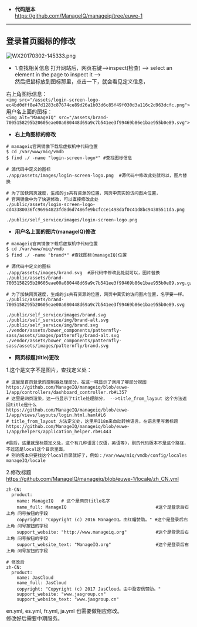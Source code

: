 * **代码版本**   
https://github.com/ManageIQ/manageiq/tree/euwe-1       
-----

## **登录首页图标的修改**   

![WX20170302-145333.png](https://bitbucket.org/repo/oE6yEX/images/450901201-WX20170302-145333.png)    

* 1.查找相关信息
打开网站后，网页右键-->inspect(检查) --> select an element in the page to inspect it -->    
然后把鼠标放到图标那里，点击一下，就会看见定义信息，

右上角图标信息：       
`<img src="/assets/login-screen-logo-ec4bd0dff8e47d1283c87674ce89d26a1b03d6c85f49f030d3a116c2d963dcfc.png">`   
用户名上面的图标：   
`<img alt="ManageIQ" src="/assets/brand-7005158295b20605eae00a080448d69a9c7b541ee3f99469b86e1bae955b0e89.svg">`         

* **右上角图标的修改**    

```
# manageiq官网镜像下载后虚拟机中代码位置
$ cd /var/www/miq/vmdb
$ find ./ -name "login-screen-logo*" #查找图标信息

# 源代码中定义的图标
./app/assets/images/login-screen-logo.png  #源代码中修改此处就可以，图片替换

# 为了加快网页速度，生成的js共有资源的位置，网页中真实的访问图片位置，
# 官网镜像中为了快速修改，可以直接修改此处
./public/assets/login-screen-logo-cd43380036fc96964823fd8d6d7486fe9bcfcce1498daf0c41d8bc94385511da.png

./public/self_service/images/login-screen-logo.png
```        

* **用户名上面的图片(manageIQ)修改**  

```
# manageiq官网镜像下载后虚拟机中代码位置
$ cd /var/www/miq/vmdb
$ find ./ -name "brand*" #查找图标(manageIQ)位置

# 源代码中定义的图标
./app/assets/images/brand.svg  #源代码中修改此处就可以，图片替换
./public/assets/brand-7005158295b20605eae00a080448d69a9c7b541ee3f99469b86e1bae955b0e89.svg.gz

# 为了加快网页速度，生成的js共有资源的位置，网页中真实的访问图片位置，名字要一样。
./public/assets/brand-7005158295b20605eae00a080448d69a9c7b541ee3f99469b86e1bae955b0e89.svg

./public/self_service/images/brand.svg
./public/self_service/img/brand-alt.svg
./public/self_service/img/brand.svg
./vendor/assets/bower_components/patternfly-sass/assets/images/patternfly/brand-alt.svg
./vendor/assets/bower_components/patternfly-sass/assets/images/patternfly/brand.svg
```     

* **网页标题(title)更改**      

1.这个是文字不是图片，查找定义处：     
```    
# 这里是首页登录的控制器处理部分，在这一喊显示了调用了哪部分视图
https://github.com/ManageIQ/manageiq/blob/euwe-1/app/controllers/dashboard_controller.rb#L357
# 这里是网页渲染，这一行显示了title处理部分， -->title_from_layout 这个方法返回title是什么
https://github.com/ManageIQ/manageiq/blob/euwe-1/app/views/layouts/login.html.haml#L6     
# title_from_layout 方法定义处，这里用I18n来自动转换语言，在语言里写着标题
https://github.com/ManageIQ/manageiq/blob/euwe-1/app/helpers/application_helper.rb#L443   

#最后，这里就是标题定义处，这个有几种语言(汉语，英语等)，别的代码版本不是这个路径，不过还是local这个目录里面，
# 别的版本只要找这个local目录就好了，例如：/var/www/miq/vmdb/config/locales
manageIQ/locale
```     

2.修改标题    
https://github.com/ManageIQ/manageiq/blob/euwe-1/locale/zh_CN.yml      
```
zh-CN:
  product:
    name: ManageIQ   # 这个是网页title名字
    name_full: ManageIQ                                  #这个是登录后右上角 问号按钮的字段
    copyright: "Copyright (c) 2016 ManageIQ。由红帽赞助。" #这个是登录后右上角 问号按钮的字段
    support_website: "http://www.manageiq.org"           #这个是登录后右上角 问号按钮的字段
    support_website_text: "ManageIQ.org"                 #这个是登录后右上角 问号按钮的字段

# 修改后
zh-CN:
  product:
    name: JasCloud
    name_full: JasCloud
    copyright: "Copyright (c) 2017 JasCloud。由中盈安信赞助。"
    support_website: "www.jasgroup.cn"
    support_website_text: "www.jasgroup.cn"
```   
en.yml, es.yml, fr.yml, ja.yml 也需要做相应修改。     
修改好后需要中期服务。